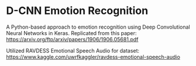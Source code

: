 # D-CNN Emotion Recognition
A Python-based approach to emotion recognition using Deep Convolutional Neural Networks in Keras. Replicated from this paper: https://arxiv.org/ftp/arxiv/papers/1906/1906.05681.pdf

Utilized RAVDESS Emotional Speech Audio for dataset: https://www.kaggle.com/uwrfkaggler/ravdess-emotional-speech-audio
